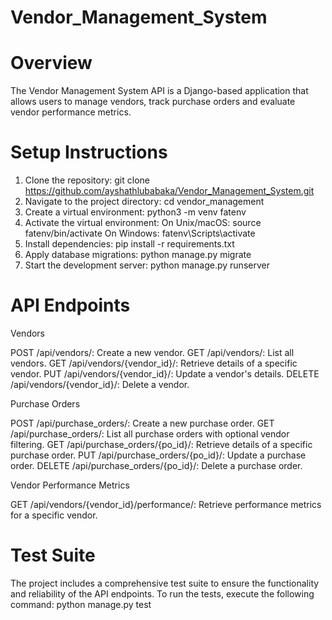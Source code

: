 # Vendor_Management_System

# Overview

The Vendor Management System API is a Django-based application that allows users to manage vendors, track purchase orders and evaluate vendor performance metrics.

# Setup Instructions

1. Clone the repository: git clone https://github.com/ayshathlubabaka/Vendor_Management_System.git
2. Navigate to the project directory: cd vendor_management
3. Create a virtual environment: python3 -m venv fatenv
4. Activate the virtual environment:
   On Unix/macOS: source fatenv/bin/activate
   On Windows: fatenv\Scripts\activate
5. Install dependencies: pip install -r requirements.txt
6. Apply database migrations: python manage.py migrate
7. Start the development server: python manage.py runserver

# API Endpoints

Vendors

POST /api/vendors/: Create a new vendor.
GET /api/vendors/: List all vendors.
GET /api/vendors/{vendor_id}/: Retrieve details of a specific vendor.
PUT /api/vendors/{vendor_id}/: Update a vendor's details.
DELETE /api/vendors/{vendor_id}/: Delete a vendor.

Purchase Orders

POST /api/purchase_orders/: Create a new purchase order.
GET /api/purchase_orders/: List all purchase orders with optional vendor filtering.
GET /api/purchase_orders/{po_id}/: Retrieve details of a specific purchase order.
PUT /api/purchase_orders/{po_id}/: Update a purchase order.
DELETE /api/purchase_orders/{po_id}/: Delete a purchase order.

Vendor Performance Metrics

GET /api/vendors/{vendor_id}/performance/: Retrieve performance metrics for a specific vendor.

# Test Suite

The project includes a comprehensive test suite to ensure the functionality and reliability of the API endpoints. To run the tests, execute the following command:
python manage.py test
